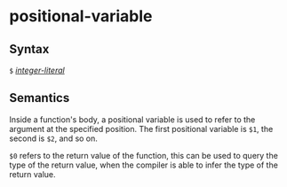 # positional-variable

## Syntax
`$` [_integer-literal_](integer_literal.md)

## Semantics
Inside a function's body, a positional variable is used to refer to the argument at the
specified position. The first positional variable is `$1`, the second is `$2`, and so on.

`$0` refers to the return value of the function, this can be used to query the type
of the return value, when the compiler is able to infer the type of the return value.
